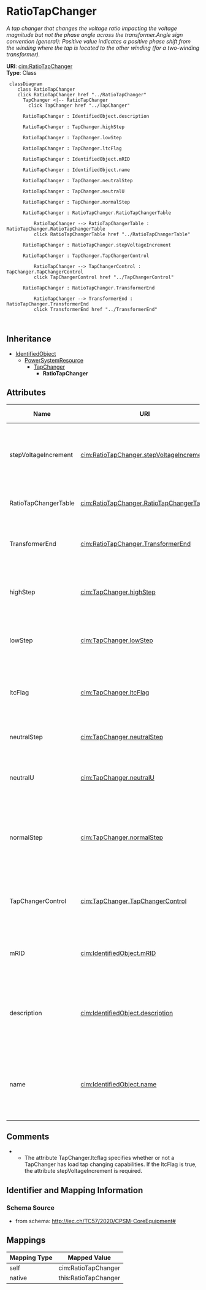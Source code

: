 # RatioTapChanger


_A tap changer that changes the voltage ratio impacting the voltage magnitude but not the phase angle across the transformer.Angle sign convention (general): Positive value indicates a positive phase shift from the winding where the tap is located to the other winding (for a two-winding transformer)._





**URI**: [cim:RatioTapChanger](http://iec.ch/TC57/CIM100#RatioTapChanger)<br />
**Type**: Class




```mermaid
 classDiagram
    class RatioTapChanger
    click RatioTapChanger href "../RatioTapChanger"
      TapChanger <|-- RatioTapChanger
        click TapChanger href "../TapChanger"
      
      RatioTapChanger : IdentifiedObject.description
        
      RatioTapChanger : TapChanger.highStep
        
      RatioTapChanger : TapChanger.lowStep
        
      RatioTapChanger : TapChanger.ltcFlag
        
      RatioTapChanger : IdentifiedObject.mRID
        
      RatioTapChanger : IdentifiedObject.name
        
      RatioTapChanger : TapChanger.neutralStep
        
      RatioTapChanger : TapChanger.neutralU
        
      RatioTapChanger : TapChanger.normalStep
        
      RatioTapChanger : RatioTapChanger.RatioTapChangerTable
        
          RatioTapChanger --> RatioTapChangerTable : RatioTapChanger.RatioTapChangerTable
          click RatioTapChangerTable href "../RatioTapChangerTable"
        
      RatioTapChanger : RatioTapChanger.stepVoltageIncrement
        
      RatioTapChanger : TapChanger.TapChangerControl
        
          RatioTapChanger --> TapChangerControl : TapChanger.TapChangerControl
          click TapChangerControl href "../TapChangerControl"
        
      RatioTapChanger : RatioTapChanger.TransformerEnd
        
          RatioTapChanger --> TransformerEnd : RatioTapChanger.TransformerEnd
          click TransformerEnd href "../TransformerEnd"
        
      
```





## Inheritance
* [IdentifiedObject](IdentifiedObject.md)
    * [PowerSystemResource](PowerSystemResource.md)
        * [TapChanger](TapChanger.md)
            * **RatioTapChanger**



## Attributes


| Name | URI | Cardinality and Range | Description | Inheritance |
| ---  | --- | --- | --- | --- |
| stepVoltageIncrement | [cim:RatioTapChanger.stepVoltageIncrement](http://iec.ch/TC57/CIM100#RatioTapChanger.stepVoltageIncrement) | 1 <br />  [PerCent](PerCent.md)  | Tap step increment, in per cent of rated voltage of the power transformer end... | direct |
| RatioTapChangerTable | [cim:RatioTapChanger.RatioTapChangerTable](http://iec.ch/TC57/CIM100#RatioTapChanger.RatioTapChangerTable) | 0..1 <br />  [RatioTapChangerTable](RatioTapChangerTable.md)  | The tap ratio table for this ratio  tap changer | direct |
| TransformerEnd | [cim:RatioTapChanger.TransformerEnd](http://iec.ch/TC57/CIM100#RatioTapChanger.TransformerEnd) | 1 <br />  [TransformerEnd](TransformerEnd.md)  | Transformer end to which this ratio tap changer belongs | direct |
| highStep | [cim:TapChanger.highStep](http://iec.ch/TC57/CIM100#TapChanger.highStep) | 1 <br />  integer  | Highest possible tap step position, advance from neutral | [TapChanger](TapChanger.md) |
| lowStep | [cim:TapChanger.lowStep](http://iec.ch/TC57/CIM100#TapChanger.lowStep) | 1 <br />  integer  | Lowest possible tap step position, retard from neutral | [TapChanger](TapChanger.md) |
| ltcFlag | [cim:TapChanger.ltcFlag](http://iec.ch/TC57/CIM100#TapChanger.ltcFlag) | 1 <br />  boolean  | Specifies whether or not a TapChanger has load tap changing capabilities | [TapChanger](TapChanger.md) |
| neutralStep | [cim:TapChanger.neutralStep](http://iec.ch/TC57/CIM100#TapChanger.neutralStep) | 1 <br />  integer  | The neutral tap step position for this winding | [TapChanger](TapChanger.md) |
| neutralU | [cim:TapChanger.neutralU](http://iec.ch/TC57/CIM100#TapChanger.neutralU) | 1 <br />  [Voltage](Voltage.md)  | Voltage at which the winding operates at the neutral tap setting | [TapChanger](TapChanger.md) |
| normalStep | [cim:TapChanger.normalStep](http://iec.ch/TC57/CIM100#TapChanger.normalStep) | 1 <br />  integer  | The tap step position used in normal network operation for this winding | [TapChanger](TapChanger.md) |
| TapChangerControl | [cim:TapChanger.TapChangerControl](http://iec.ch/TC57/CIM100#TapChanger.TapChangerControl) | 0..1 <br />  [TapChangerControl](TapChangerControl.md)  | The regulating control scheme in which this tap changer participates | [TapChanger](TapChanger.md) |
| mRID | [cim:IdentifiedObject.mRID](http://iec.ch/TC57/CIM100#IdentifiedObject.mRID) | 1 <br />  string  | Master resource identifier issued by a model authority | [IdentifiedObject](IdentifiedObject.md) |
| description | [cim:IdentifiedObject.description](http://iec.ch/TC57/CIM100#IdentifiedObject.description) | 0..1 <br />  string  | The description is a free human readable text describing or naming the object | [IdentifiedObject](IdentifiedObject.md) |
| name | [cim:IdentifiedObject.name](http://iec.ch/TC57/CIM100#IdentifiedObject.name) | 1 <br />  string  | The name is any free human readable and possibly non unique text naming the o... | [IdentifiedObject](IdentifiedObject.md) |









## Comments

* -  The attribute TapChanger.ltcflag specifies whether or not a TapChanger has load tap changing capabilities.  If the ltcFlag is true,  the attribute stepVoltageIncrement is required.

## Identifier and Mapping Information







### Schema Source


* from schema: http://iec.ch/TC57/2020/CPSM-CoreEquipment#





## Mappings

| Mapping Type | Mapped Value |
| ---  | ---  |
| self | cim:RatioTapChanger |
| native | this:RatioTapChanger |




